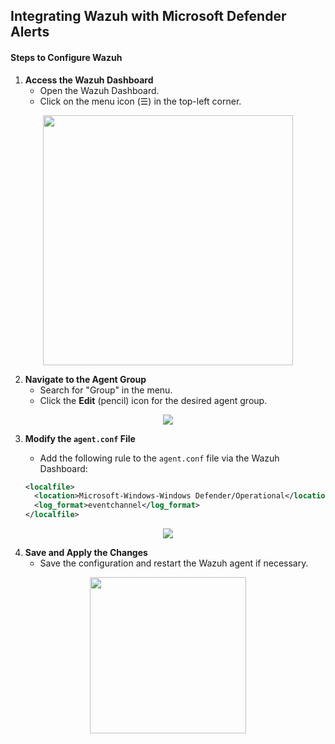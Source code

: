 ## Integrating Wazuh with Microsoft Defender Alerts  

#### Steps to Configure Wazuh  

1. **Access the Wazuh Dashboard**  
   - Open the Wazuh Dashboard.  
   - Click on the menu icon (☰) in the top-left corner.  

<div align="center">
<img src="https://github.com/user-attachments/assets/b321077b-bc37-4c2a-9008-42203f2a5809" height="400"></img>
</div>

2. **Navigate to the Agent Group**  
   - Search for "Group" in the menu.  
   - Click the **Edit** (pencil) icon for the desired agent group.

<div align="center">
<img src="https://github.com/user-attachments/assets/eb1c4361-ad03-400a-b899-a782d7a2c3de" height=""></img>
</div>


3. **Modify the `agent.conf` File**  
   - Add the following rule to the `agent.conf` file via the Wazuh Dashboard:  

   ```xml
   <localfile>
     <location>Microsoft-Windows-Windows Defender/Operational</location>
     <log_format>eventchannel</log_format>
   </localfile>
   ```
   
<div align="center">
<img src="https://github.com/user-attachments/assets/cbb310fd-445a-4970-b385-45d1b3408a32" height=""></img>
</div>

4. **Save and Apply the Changes**  
   - Save the configuration and restart the Wazuh agent if necessary.  

<div align="center">
<img src="https://github.com/user-attachments/assets/d48aba16-881e-4687-a6c5-cf9805c98b59" height="250"></img>
</div>
